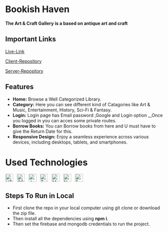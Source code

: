 # Bookish Haven

**The Art & Craft Gallery is a based on antique art and craft**

## Important Links

[Live-Link](https://assignment-10-58564.web.app)

[Client-Repository](https://github.com/Naimul9/Art_Craft-Client.git)

[Server-Repository](https://github.com/Naimul9/Art_Craft-Server.git)

## Features 

- **Home:** Browse a Well Categorized Library.
- **Category:** Here you can see different kind of Catagories like Art & Music, Entertainment, History, Sci-Fi & Fantasy.
- **Login:** Login page has Email password ,Google and Login option ,,,Once you logged in you can acces some private routes.
- **Borrow Books:** You can Borrow books from here and U must have to give the Return Date for this.
- **Responsive Design:** Enjoy a seamless experience across various devices, including desktops, tablets, and smartphones.

# Used Technologies

<a name="learning-now"></a>

[<img src="https://img.shields.io/badge/HTML5-282C34?logo=html5&logoColor=E34F26" alt="HTML5 logo" title="HTML5" height="25" />](https://www.w3schools.com/html)
&nbsp;
<img src="https://img.shields.io/badge/CSS3-282C34?logo=css3&logoColor=1572B6" alt="CSS3 logo" title="CSS3" height="25" />
&nbsp;
<img src="https://img.shields.io/badge/JavaScript-282C34?logo=javascript&logoColor=F7DF1E" alt="JavaScript logo" title="JavaScript" height="25" />
&nbsp;
<img src="https://img.shields.io/badge/Tailwind%20CSS-282C34?logo=tailwind-css&logoColor=38B2AC" alt="Tailwind CSS logo" title="Tailwind CSS" height="25" />
&nbsp;
<img src="https://img.shields.io/badge/MongoDB-282C34?logo=mongodb&logoColor=47A248" alt="MongoDB logo" title="MongoDB" height="25" />
&nbsp;
<img src="https://img.shields.io/badge/Node.js-282C34?logo=node.js&logoColor=339933" alt="Node.js logo" title="Node.js" height="25" />
&nbsp;
<img src="https://img.shields.io/badge/Express-282C34?logo=express&logoColor=FFFFFF" alt="Express.js logo" title="Express.js" height="25" />

<a name="learning-next"></a>

## Steps To Run in Local
- First clone the repo in your local computer using git clone or download the zip file.
- Then install all the dependencies using **npm i**.
- Then set the firebase and mongodb credentials to run the project.
